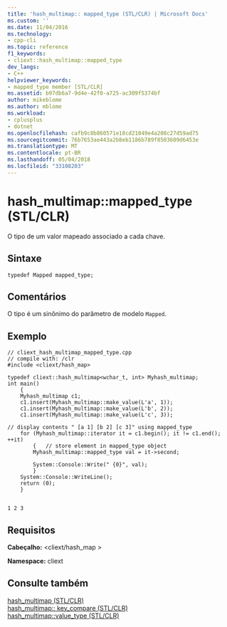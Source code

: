 ```yaml
---
title: 'hash_multimap:: mapped_type (STL/CLR) | Microsoft Docs'
ms.custom: ''
ms.date: 11/04/2016
ms.technology:
- cpp-cli
ms.topic: reference
f1_keywords:
- cliext::hash_multimap::mapped_type
dev_langs:
- C++
helpviewer_keywords:
- mapped_type member [STL/CLR]
ms.assetid: b97db6a7-9d4e-42f0-a725-ac309f5374bf
author: mikeblome
ms.author: mblome
ms.workload:
- cplusplus
- dotnet
ms.openlocfilehash: cafb9c8b860571e18cd21049e4a208c27d59ad75
ms.sourcegitcommit: 76b7653ae443a2b8eb1186b789f8503609d6453e
ms.translationtype: MT
ms.contentlocale: pt-BR
ms.lasthandoff: 05/04/2018
ms.locfileid: "33108203"
---
```

# <a name="hashmultimapmappedtype-stlclr"></a>hash_multimap::mapped_type (STL/CLR)
O tipo de um valor mapeado associado a cada chave.  
  
## <a name="syntax"></a>Sintaxe  
  
```  
typedef Mapped mapped_type;  
```  
  
## <a name="remarks"></a>Comentários  
 O tipo é um sinônimo do parâmetro de modelo `Mapped`.  
  
## <a name="example"></a>Exemplo  
  
```  
// cliext_hash_multimap_mapped_type.cpp   
// compile with: /clr   
#include <cliext/hash_map>   
  
typedef cliext::hash_multimap<wchar_t, int> Myhash_multimap;   
int main()   
    {   
    Myhash_multimap c1;   
    c1.insert(Myhash_multimap::make_value(L'a', 1));   
    c1.insert(Myhash_multimap::make_value(L'b', 2));   
    c1.insert(Myhash_multimap::make_value(L'c', 3));   
  
// display contents " [a 1] [b 2] [c 3]" using mapped_type   
    for (Myhash_multimap::iterator it = c1.begin(); it != c1.end(); ++it)   
        {   // store element in mapped_type object   
        Myhash_multimap::mapped_type val = it->second;   
  
        System::Console::Write(" {0}", val);   
        }   
    System::Console::WriteLine();   
    return (0);   
    }  
  
```  
  
```Output  
1 2 3  
```  
  
## <a name="requirements"></a>Requisitos  
 **Cabeçalho:** \<cliext/hash_map >  
  
 **Namespace:** cliext  
  
## <a name="see-also"></a>Consulte também  
 [hash_multimap (STL/CLR)](../dotnet/hash-multimap-stl-clr.md)   
 [hash_multimap:: key_compare (STL/CLR)](../dotnet/hash-multimap-key-compare-stl-clr.md)   
 [hash_multimap::value_type (STL/CLR)](../dotnet/hash-multimap-value-type-stl-clr.md)